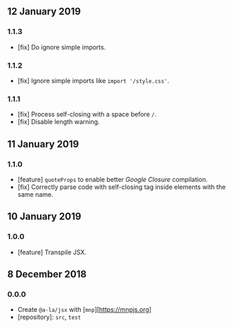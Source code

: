 ## 12 January 2019

### 1.1.3

- [fix] Do ignore simple imports.

### 1.1.2

- [fix] Ignore simple imports like `import '/style.css'`.

### 1.1.1

- [fix] Process self-closing with a space before `/`.
- [fix] Disable length warning.

## 11 January 2019

### 1.1.0

- [feature] `quoteProps` to enable better _Google Closure_ compilation.
- [fix] Correctly parse code with self-closing tag inside elements with the same name.

## 10 January 2019

### 1.0.0

- [feature] Transpile JSX.

## 8 December 2018

### 0.0.0

- Create `@a-la/jsx` with [`mnp`][https://mnpjs.org]
- [repository]: `src`, `test`
